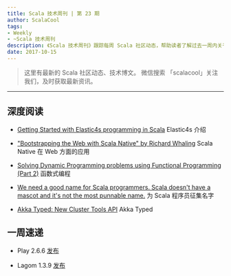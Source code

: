 ```yaml
---
title: Scala 技术周刊 | 第 23 期
author: ScalaCool
tags:
- Weekly
- ~Scala 技术周刊
description: 《Scala 技术周刊》跟踪每周 Scala 社区动态，帮助读者了解过去一周内关于 Scala 发生的事情。
date: 2017-10-15
---
```


> 这里有最新的 Scala 社区动态、技术博文。
微信搜索 「scalacool」关注我们，及时获取最新资讯。

***

## 深度阅读

- [Getting Started with Elastic4s programming in Scala](https://abhsrivastava.github.io/2017/09/30/Elastic4s/)
  Elastic4s 介绍

- ["Bootstrapping the Web with Scala Native" by Richard Whaling](https://www.youtube.com/watch?v=-52HXQKwk5E)
  Scala Native 在 Web 方面的应用

- [Solving Dynamic Programming problems using Functional Programming (Part 2)](http://www.cakesolutions.net/teamblogs/solving-dynamic-programming-problems-using-functional-programming-part-2)
  函数式编程

- [We need a good name for Scala programmers. Scala doesn't have a mascot and it's not the most punnable name.](https://twitter.com/heathercmiller/status/916279184724516864)
  为 Scala 程序员征集名字

- [Akka Typed: New Cluster Tools API](https://akka.io/blog/2017/10/04/typed-cluster-tools)
  Akka Typed

## 一周速递

- Play 2.6.6 [发布](https://t.co/0WXg1OMHpB)

- Lagom 1.3.9 [发布](https://www.lagomframework.com/blog/lagom-1-3-9.html)
